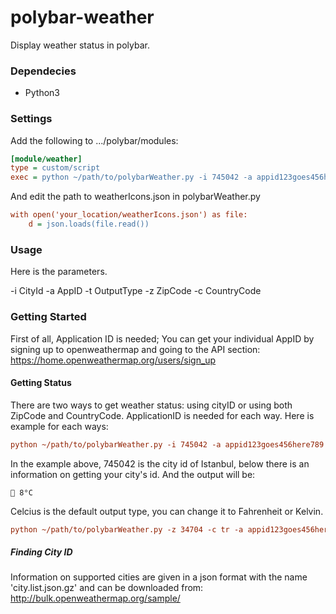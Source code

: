 # polybar-weather
Display weather status in polybar.

### Dependecies
- Python3

### Settings
Add the following to .../polybar/modules:
``` ini
[module/weather]
type = custom/script
exec = python ~/path/to/polybarWeather.py -i 745042 -a appid123goes456here789 -t Celcius
```
And edit the path to weatherIcons.json in polybarWeather.py
``` ini
with open('your_location/weatherIcons.json') as file:
    d = json.loads(file.read())
```

### Usage
Here is the parameters.

-i CityId
-a AppID
-t OutputType
-z ZipCode
-c CountryCode

### Getting Started
First of all, Application ID is needed;
You can get your individual AppID by signing up to openweathermap and going to the API section:
https://home.openweathermap.org/users/sign_up

#### Getting Status
There are two ways to get weather status: using cityID or using both ZipCode and CountryCode. ApplicationID is needed for each way.
Here is example for each ways:
``` ini
python ~/path/to/polybarWeather.py -i 745042 -a appid123goes456here789
```
In the example above, 745042 is the city id of Istanbul, below there is an information on getting your city's id. And the output will be:
```
 8°C
```
Celcius is the default output type, you can change it to Fahrenheit or Kelvin.
``` ini
python ~/path/to/polybarWeather.py -z 34704 -c tr -a appid123goes456here789 -t Fahrenheit
```
##### Finding City ID
Information on supported cities are given in a json format with the name 'city.list.json.gz' and can be downloaded from:
http://bulk.openweathermap.org/sample/
